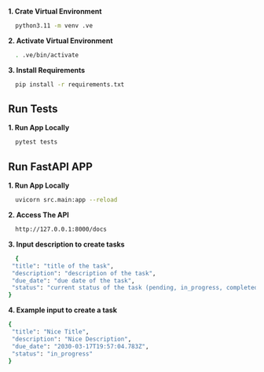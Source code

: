 **1. Crate Virtual Environment**
 ```bash
   python3.11 -m venv .ve
   ```

**2. Activate Virtual Environment**
 ```bash
   . .ve/bin/activate
   ```

**3. Install Requirements**
 ```bash
   pip install -r requirements.txt
   ```


## Run Tests

**1. Run App Locally**
 ```bash
   pytest tests
   ```


## Run FastAPI APP

**1. Run App Locally**

 ```bash
   uvicorn src.main:app --reload
   ```

**2. Access The API**

 ```bash
   http://127.0.0.1:8000/docs
   ```

**3. Input description to create tasks**

 ```bash
   {
  "title": "title of the task",
  "description": "description of the task",
  "due_date": "due date of the task",
  "status": "current status of the task (pending, in_progress, completed)"
}
   ```

**4. Example input to create a task**

 ```bash
 {
  "title": "Nice Title",
  "description": "Nice Description",
  "due_date": "2030-03-17T19:57:04.783Z",
  "status": "in_progress"
}
   ```